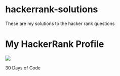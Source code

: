 # hackerrank-solutions
These are my solutions to the hacker rank questions

<p>
  <h1> My HackerRank Profile</h1>
  <a href="https://www.hackerrank.com/joe_c_dimas">
      <img src="https://hrcdn.net/fcore/assets/brand/h_mark_sm-966d2b45e3.svg" >
  </a>
</p>


<a src="https://www.hackerrank.com/domains/tutorials/30-days-of-code"> 30 Days of Code </a>
